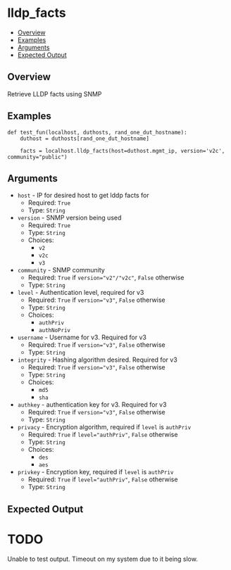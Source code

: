 # lldp_facts

- [Overview](#overview)
- [Examples](#examples)
- [Arguments](#arguments)
- [Expected Output](#expected-output)

## Overview
Retrieve LLDP facts using SNMP

## Examples
```
def test_fun(localhost, duthosts, rand_one_dut_hostname):
    duthost = duthosts[rand_one_dut_hostname]

    facts = localhost.lldp_facts(host=duthost.mgmt_ip, version='v2c', community="public")
```

## Arguments
- `host` - IP for desired host to get lddp facts for
    - Required: `True`
    - Type: `String`
- `version` - SNMP version being used
    - Required: `True`
    - Type: `String`
    - Choices:
        - `v2`
        - `v2c`
        - `v3`
- `community` - SNMP community
    - Required: `True` if `version="v2"/"v2c"`, `False` otherwise
    - Type: `String`
- `level` - Authentication level, required for v3
    - Required: `True` if `version="v3"`, `False` otherwise
    - Type: `String`
    - Choices:
        - `authPriv`
        - `authNoPriv`
- `username` - Username for v3. Required for v3
    - Required: `True` if `version="v3"`, `False` otherwise
    - Type: `String`
- `integrity` - Hashing algorithm desired. Required for v3
    - Required: `True` if `version="v3"`, `False` otherwise
    - Type: `String`
    - Choices:
        - `md5`
        - `sha`
- `authkey` - authentication key for v3. Required for v3
    - Required: `True` if `version="v3"`, `False` otherwise
    - Type: `String`
- `privacy` - Encryption algorithm, required if `level` is `authPriv`
    - Required: `True` if `level="authPriv"`, `False` otherwise
    - Type: `String`
    - Choices:
        - `des`
        - `aes`
- `privkey` - Encryption key, required if `level` is `authPriv`
    - Required: `True` if `level="authPriv"`, `False` otherwise
    - Type: `String`

## Expected Output

# TODO
Unable to test output. Timeout on my system due to it being slow.